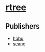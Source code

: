 # [rtree](https://pypi.org/project/rtree)



## Publishers
- [hobu](https://pypi.org/user/hobu)
- [seang](https://pypi.org/user/seang)

